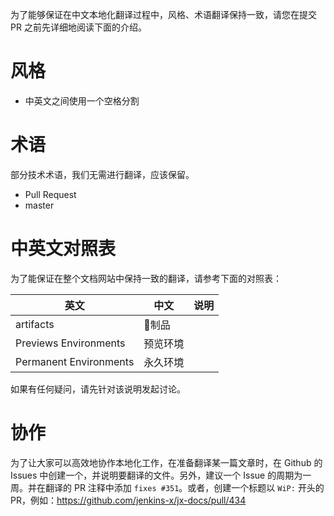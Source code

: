 为了能够保证在中文本地化翻译过程中，风格、术语翻译保持一致，请您在提交 PR 之前先详细地阅读下面的介绍。

# 风格

* 中英文之间使用一个空格分割

# 术语

部分技术术语，我们无需进行翻译，应该保留。

* Pull Request
* master

# 中英文对照表

为了能保证在整个文档网站中保持一致的翻译，请参考下面的对照表：

|英文|中文|说明|
|---|---|---|
|artifacts|制品|
|Previews Environments|预览环境|
|Permanent Environments|永久环境|

如果有任何疑问，请先针对该说明发起讨论。

# 协作

为了让大家可以高效地协作本地化工作，在准备翻译某一篇文章时，在 Github 的 Issues 中创建一个，并说明要翻译的文件。另外，建议一个 Issue 的周期为一周。并在翻译的 PR 注释中添加 `fixes #351`。或者，创建一个标题以 `WiP:` 开头的 PR，例如：https://github.com/jenkins-x/jx-docs/pull/434
